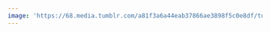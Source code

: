 ```yaml
---
image: 'https://68.media.tumblr.com/a81f3a6a44eab37866ae3898f5c0e8df/tumblr_o9u42uDlbS1tbdx3so1_1280.jpg'
---
```

